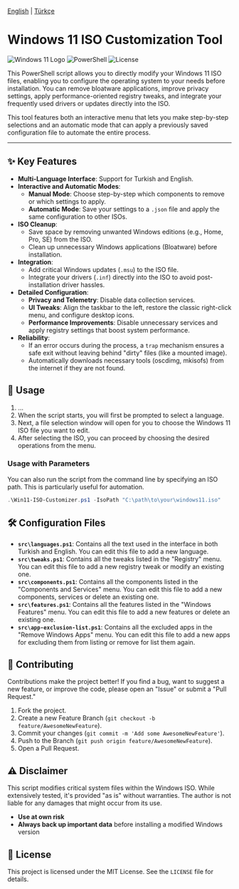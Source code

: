 [English](README.md) | [Türkçe](README.tr.md)

# Windows 11 ISO Customization Tool

![Windows 11 Logo](https://img.shields.io/badge/Windows-11-0078D6?style=for-the-badge&logo=windows11)
![PowerShell](https://img.shields.io/badge/PowerShell-5.1%2B-5391FE?style=for-the-badge&logo=powershell)
![License](https://img.shields.io/badge/License-MIT-yellow.svg?style=for-the-badge)

This PowerShell script allows you to directly modify your Windows 11 ISO files, enabling you to configure the operating system to your needs before installation. You can remove bloatware applications, improve privacy settings, apply performance-oriented registry tweaks, and integrate your frequently used drivers or updates directly into the ISO.

This tool features both an interactive menu that lets you make step-by-step selections and an automatic mode that can apply a previously saved configuration file to automate the entire process.

---

## ✨ Key Features

- **Multi-Language Interface**: Support for Turkish and English.
- **Interactive and Automatic Modes**:
  - **Manual Mode**: Choose step-by-step which components to remove or which settings to apply.
  - **Automatic Mode**: Save your settings to a `.json` file and apply the same configuration to other ISOs.
- **ISO Cleanup**:
  - Save space by removing unwanted Windows editions (e.g., Home, Pro, SE) from the ISO.
  - Clean up unnecessary Windows applications (Bloatware) before installation.
- **Integration**:
  - Add critical Windows updates (`.msu`) to the ISO file.
  - Integrate your drivers (`.inf`) directly into the ISO to avoid post-installation driver hassles.
- **Detailed Configuration**:
  - **Privacy and Telemetry**: Disable data collection services.
  - **UI Tweaks**: Align the taskbar to the left, restore the classic right-click menu, and configure desktop icons.
  - **Performance Improvements**: Disable unnecessary services and apply registry settings that boost system performance.
- **Reliability**:
  - If an error occurs during the process, a `trap` mechanism ensures a safe exit without leaving behind "dirty" files (like a mounted image).
  - Automatically downloads necessary tools (oscdimg, mkisofs) from the internet if they are not found.

## 🚀 Usage

1.  ...
2.  When the script starts, you will first be prompted to select a language.
3.  Next, a file selection window will open for you to choose the Windows 11 ISO file you want to edit.
4.  After selecting the ISO, you can proceed by choosing the desired operations from the menu.

### Usage with Parameters

You can also run the script from the command line by specifying an ISO path. This is particularly useful for automation.

```powershell
.\Win11-ISO-Customizer.ps1 -IsoPath "C:\path\to\your\windows11.iso"
```

## 🛠️ Configuration Files

- **`src\languages.ps1`**: Contains all the text used in the interface in both Turkish and English. You can edit this file to add a new language.
- **`src\tweaks.ps1`**: Contains all the tweaks listed in the "Registry" menu. You can edit this file to add a new registry tweak or modify an existing one.
- **`src\components.ps1`**: Contains all the components listed in the "Components and Services" menu. You can edit this file to add a new components, services or delete an existing one.
- **`src\features.ps1`**: Contains all the features listed in the "Windows Features" menu. You can edit this file to add a new features or delete an existing one.
- **`src\app-exclusion-list.ps1`**: Contains all the excluded apps in the "Remove Windows Apps" menu. You can edit this file to add a new apps for excluding them from listing or remove for list them again.

## 🤝 Contributing

Contributions make the project better! If you find a bug, want to suggest a new feature, or improve the code, please open an "Issue" or submit a "Pull Request."

1.  Fork the project.
2.  Create a new Feature Branch (`git checkout -b feature/AwesomeNewFeature`).
3.  Commit your changes (`git commit -m 'Add some AwesomeNewFeature'`).
4.  Push to the Branch (`git push origin feature/AwesomeNewFeature`).
5.  Open a Pull Request.

## ⚠️ Disclaimer

This script modifies critical system files within the Windows ISO. While extensively tested, it's provided "as is" without warranties. The author is not liable for any damages that might occur from its use.

- **Use at own risk**
- **Always back up important data** before installing a modified Windows version

## 📄 License

This project is licensed under the MIT License. See the `LICENSE` file for details.
